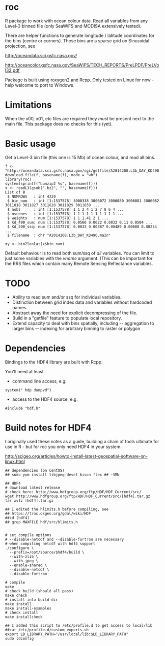 roc
=====

R package to work with ocean colour data. Read all variables from any Level-3 binned file (only SeaWiFS and 
MODISA extensively tested). 

There are helper functions to generate longitude / latitude coordinates for the bins (centre or corners). These bins
are a sparse grid on Sinusoidal projection, see 

http://oceandata.sci.gsfc.nasa.gov/

http://oceancolor.gsfc.nasa.gov/SeaWiFS/TECH_REPORTS/PreLPDF/PreLVol32.pdf

Package is built using roxygen2 and Rcpp. Only tested on Linux for now - help welcome to port to Windows. 

Limitations
====
When the x00, x01, etc files are required they *must* be present next to the main file. This package does no checks for this (yet). 

Basic usage
====

Get a Level-3 bin file  (this one is 15 Mb) of ocean colour, and read all bins. 

```{r}
f <- "http://oceandata.sci.gsfc.nasa.gov/cgi/getfile/A2014208.L3b_DAY_KD490.main.bz2"
download.file(f, basename(f), mode = "wb")
library(roc)
system(sprintf("bunzip2 %s", basename(f)))
x <- readL3(gsub(".bz2", "", basename(f)))
List of 8
 $ NUMROWS   : int 4320
 $ bin_num   : int [1:1537578] 3000338 3006072 3006080 3006081 3006082 3011818 3011827 3011828 3011829 3011830 ...
 $ nobs      : int [1:1537578] 1 1 2 4 1 2 7 8 6 4 ...
 $ nscenes   : int [1:1537578] 1 1 1 1 1 1 1 1 1 1 ...
 $ weights   : num [1:1537578] 1 1 1.41 2 1 ...
 $ Kd_490_sum: num [1:1537578] 0.0566 0.0622 0.0832 0.11 0.0504 ...
 $ Kd_490_ssq: num [1:1537578] 0.0032 0.00387 0.00489 0.00608 0.00254 ...
 $ filename  : chr "A2014208.L3b_DAY_KD490.main"
 
xy <- bin2lonlat(x$bin_num)
```

Default behaviour is to read both sum/ssq of *all* variables. You can limit to just some variables with the *vname* argument. (This can be important for the RRS files which contain many Remote Sensing Reflectance variables. 

TODO
====

- Ability to read sum and/or ssq for individual variables. 
- Distinction between grid index data and variables without hardcoded names. 
- Abstract away the need for explicit decompressing of the file. 
- Build in a "getfile" feature to populate local repository. 
- Extend capacity to deal with bins spatially, including
-- aggregation to larger bins
-- indexing for arbitrary binning to raster or polygon

Dependencies
====

Bindings to the HDF4 library are built with Rcpp: 

You'll need at least 

- command line access, e.g. 

```{r} 
system(" hdp dumpvd")
```

- access to the HDF4 source, e.g. 
```{bash}
#include "hdf.h"
```


Build notes for HDF4
=====
I originally used these notes as a guide, building a chain of tools ultimate for use in R - but for roc
you only need HDF4 in your system. 

http://scigeo.org/articles/howto-install-latest-geospatial-software-on-linux.html

```{bash}
## dependencies (on CentOS)
## sudo yum install libjpeg-devel bison flex ## ~3Mb

## HDF4
# download latest release
# check here: http://www.hdfgroup.org/ftp/HDF/HDF_Current/src/
wget http://www.hdfgroup.org/ftp/HDF/HDF_Current/src/[hdf4].tar.gz
tar xvfz [hdf4].tar.gz

## I edited the hlimits.h before compiling, see 
## https://trac.osgeo.org/gdal/wiki/HDF
##cd [hdf4]
## grep MAXFILE hdf/src/hlimits.h


# set compile options
# --disable-netcdf and --disable-fortran are necessary
# when compiling netcdf with hdf4 support
./configure \
  --prefix=/opt/source/$hdf4/build \
  --with-zlib \
  --with-jpeg \
  --enable-shared \
  --disable-netcdf \
  --disable-fortran

# compile
make 
# check build (should all pass)
make check
# install into build dir
make install
make install-examples
# check install
make installcheck

## I added this script to /etc/profile.d to get access to local/lib
##cat /etc/profile.d/custom_exports.sh
export LD_LIBRARY_PATH="/usr/local/lib:$LD_LIBRARY_PATH"
sudo ldconfig

```

